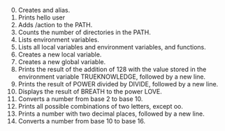 0. Creates and alias.
1. Prints hello user
2. Adds /action to the PATH.
3. Counts the number of directories in the PATH.
4. Lists environment variables.
5. Lists all local variables and environment variables, and functions.
6. Creates a new local variable.
7. Creates a new global variable.
8. Prints the result of the addition of 128 with the value stored in the environment variable TRUEKNOWLEDGE, followed by a new line.
9. Prints the result of POWER divided by DIVIDE, followed by a new line.
10. Displays the result of BREATH to the power LOVE.
11. Converts a number from base 2 to base 10.
12. Prints all possible combinations of two letters, except oo.
13. Prints a number with two decimal places, followed by a new line.
14. Converts a number from base 10 to base 16.
